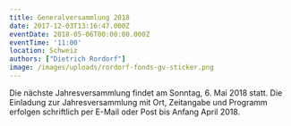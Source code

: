 ```yaml
---
title: Generalversammlung 2018
date: 2017-12-03T13:16:47.000Z
eventDate: 2018-05-06T00:00:00.000Z
eventTime: '11:00'
location: Schweiz
authors: ["Dietrich Rordorf"]
image: /images/uploads/rordorf-fonds-gv-sticker.png
---
```

Die nächste Jahresversammlung findet am Sonntag, 6. Mai 2018 statt. Die Einladung zur Jahresversammlung mit Ort, Zeitangabe
und Programm erfolgen schriftlich per E-Mail oder Post bis Anfang April 2018.
